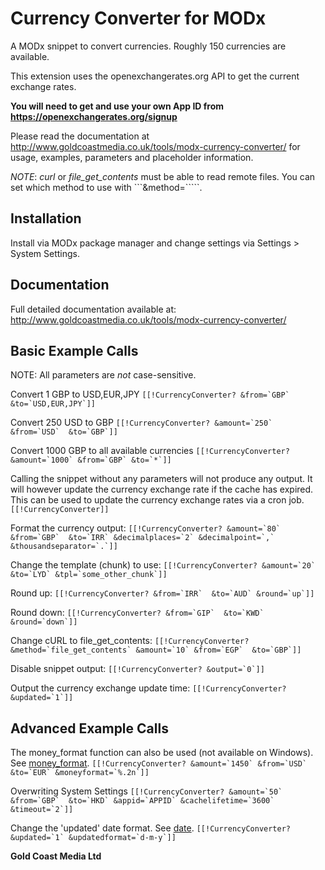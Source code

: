 Currency Converter for MODx
========================

A MODx snippet to convert currencies. Roughly 150 currencies are available.

This extension uses the openexchangerates.org API to get the current exchange rates. 

**You will need to get and use your own App ID from https://openexchangerates.org/signup**

Please read the documentation at http://www.goldcoastmedia.co.uk/tools/modx-currency-converter/
for usage, examples, parameters and placeholder information.

*NOTE*: *curl* or *file_get_contents* must be able to read remote files. You
can set which method to use with ```&method=`````.

Installation
-----------
Install via MODx package manager and change settings via Settings > System Settings.

Documentation
------------
Full detailed documentation available at:
http://www.goldcoastmedia.co.uk/tools/modx-currency-converter/

Basic Example Calls
-------------------
NOTE: All parameters are *not* case-sensitive.

Convert 1 GBP to USD,EUR,JPY
```[[!CurrencyConverter? &from=`GBP`  &to=`USD,EUR,JPY`]]```

Convert 250 USD to GBP
```[[!CurrencyConverter? &amount=`250` &from=`USD`  &to=`GBP`]]```

Convert 1000 GBP to all available currencies
```[[!CurrencyConverter? &amount=`1000` &from=`GBP` &to=`*`]]```

Calling the snippet without any parameters will not produce any output. It will however update the 
currency exchange rate if the cache has expired. This can be used to update the currency exchange
rates via a cron job.
```[[!CurrencyConverter]]```

Format the currency output:
```[[!CurrencyConverter? &amount=`80` &from=`GBP`  &to=`IRR` &decimalplaces=`2` &decimalpoint=`,` &thousandseparator=`.`]]```

Change the template (chunk) to use:
```[[!CurrencyConverter? &amount=`20` &to=`LYD` &tpl=`some_other_chunk`]]```

Round up:
```[[!CurrencyConverter? &from=`IRR`  &to=`AUD` &round=`up`]]```

Round down:
```[[!CurrencyConverter? &from=`GIP`  &to=`KWD` &round=`down`]]```

Change cURL to file_get_contents:
```[[!CurrencyConverter? &method=`file_get_contents` &amount=`10` &from=`EGP`  &to=`GBP`]]```

Disable snippet output:
```[[!CurrencyConverter? &output=`0`]]```

Output the currency exchange update time:
```[[!CurrencyConverter? &updated=`1`]]```


Advanced Example Calls
-----------------------

The money_format function can also be used (not available on Windows). See [money_format](http://php.net/manual/en/function.money-format.php).
```[[!CurrencyConverter? &amount=`1450` &from=`USD`  &to=`EUR` &moneyformat=`%.2n`]]```

Overwriting System Settings
```[[!CurrencyConverter? &amount=`50` &from=`GBP`  &to=`HKD` &appid=`APPID` &cachelifetime=`3600` &timeout=`2`]]```

Change the 'updated' date format. See [date](http://php.net/manual/en/function.date.php).
```[[!CurrencyConverter? &updated=`1` &updatedformat=`d-m-y`]]```


**Gold Coast Media Ltd**
